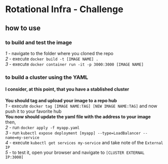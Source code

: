 # Rotational Infra - Challenge

## how to use
### to build and test the image
*1* - navigate to the folder where you cloned the repo  
*2* - execute `docker build -t [IMAGE NAME] .`  
*3* - execute `docker container run -it -p 3000:3000 [IMAGE NAME]`
### to build a cluster using the YAML 
#### **I consider, at this point, that you have a stablished cluster**  
**You should tag and upload your image to a repo hub**  
*1* - execute `docker tag [IMAGE NAME:TAG] [NEW IMAGE NAME:TAG]` and now push it to your favorite hub  
**You now should update the yaml file with the address to your image**  
then,  
*2* - run `docker apply -f myapp.yaml`  
*3* - run `kubectl expose deployment [myapp] --type=LoadBalancer --name=my-service`  
*4* - execute `kubectl get services my-service` and take note of the `External IP`  
*5* - to test it, open your browser and navigate to `[CLUSTER EXTERNAL IP:3000]`
